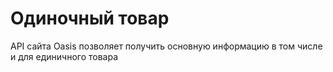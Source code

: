 # Одиночный товар

API сайта Oasis позволяет получить основную информацию в том числе и для единичного товара

